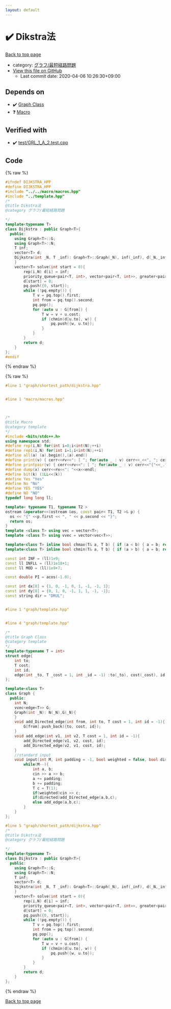 ```yaml
---
layout: default
---
```


<!-- mathjax config similar to math.stackexchange -->
<script type="text/javascript" async
  src="https://cdnjs.cloudflare.com/ajax/libs/mathjax/2.7.5/MathJax.js?config=TeX-MML-AM_CHTML">
</script>
<script type="text/x-mathjax-config">
  MathJax.Hub.Config({
    TeX: { equationNumbers: { autoNumber: "AMS" }},
    tex2jax: {
      inlineMath: [ ['$','$'] ],
      processEscapes: true
    },
    "HTML-CSS": { matchFontHeight: false },
    displayAlign: "left",
    displayIndent: "2em"
  });
</script>

<script type="text/javascript" src="https://cdnjs.cloudflare.com/ajax/libs/jquery/3.4.1/jquery.min.js"></script>
<script src="https://cdn.jsdelivr.net/npm/jquery-balloon-js@1.1.2/jquery.balloon.min.js" integrity="sha256-ZEYs9VrgAeNuPvs15E39OsyOJaIkXEEt10fzxJ20+2I=" crossorigin="anonymous"></script>
<script type="text/javascript" src="../../../assets/js/copy-button.js"></script>
<link rel="stylesheet" href="../../../assets/css/copy-button.css" />


# :heavy_check_mark: Dikstra法

<a href="../../../index.html">Back to top page</a>

* category: <a href="../../../index.html#64bd4d1b924015ba12846ca8fcc2a63b">グラフ/最短経路問題</a>
* <a href="{{ site.github.repository_url }}/blob/master/graph/shortest_path/dijkstra.hpp">View this file on GitHub</a>
    - Last commit date: 2020-04-06 10:26:30+09:00




## Depends on

* :heavy_check_mark: <a href="../template.hpp.html">Graph Class</a>
* :question: <a href="../../macro/macros.hpp.html">Macro</a>


## Verified with

* :heavy_check_mark: <a href="../../../verify/test/GRL_1_A_2.test.cpp.html">test/GRL_1_A_2.test.cpp</a>


## Code

<a id="unbundled"></a>
{% raw %}
```cpp
#ifndef DIJKSTRA_HPP
#define DIJKSTRA_HPP
#include "../../macro/macros.hpp"
#include "../template.hpp"
/*
@title Dikstra法
@category グラフ/最短経路問題

*/
template<typename T>
class Dijkstra : public Graph<T>{
  public:
    using Graph<T>::G;
    using Graph<T>::N;
    T inf;
    vector<T> d;
    Dijkstra(int _N, T _inf): Graph<T>::Graph(_N), inf(_inf), d(_N,_inf){
    }
    vector<T> solve(int start = 0){
        rep(i,N) d[i] = inf;
        priority_queue<pair<T, int>, vector<pair<T, int>>, greater<pair<T, int>>> pq;
        d[start] = 0;
        pq.push({0, start});
        while (!pq.empty()) {
            T v = pq.top().first;
            int from = pq.top().second;
            pq.pop();
            for (auto u : G[from]) {
                T w = v + u.cost;
                if (chmin(d[u.to], w)) {
                    pq.push({w, u.to});
                }
            }
        }
        return d;
    }
};
#endif
```
{% endraw %}

<a id="bundled"></a>
{% raw %}
```cpp
#line 1 "graph/shortest_path/dijkstra.hpp"


#line 1 "macro/macros.hpp"



/*
@title Macro
@category template
*/
#include <bits/stdc++.h>
using namespace std;
#define rep(i,N) for(int i=0;i<int(N);++i)
#define rep1(i,N) for(int i=1;i<int(N);++i)
#define all(a) (a).begin(),(a).end()
#define print(v) { cerr<<#v<<": [ "; for(auto _ : v) cerr<<_<<", "; cerr<<"]"<<endl; }
#define printpair(v) { cerr<<#v<<": [ "; for(auto _ : v) cerr<<"{"<<_.first<<","<<_.second<<"}"<<", "; cerr<<"]"<<endl; }
#define dump(x) cerr<<#x<<": "<<x<<endl;
#define bit(k) (1LL<<(k))
#define Yes "Yes"
#define No "No"
#define YES "YES"
#define NO "NO"
typedef long long ll;

template< typename T1, typename T2 >
ostream &operator<<(ostream &os, const pair< T1, T2 >& p) {
  os << "{" <<p.first << ", " << p.second << "}";
  return os;
}
template <class T> using vec = vector<T>;
template <class T> using vvec = vector<vec<T>>;

template<class T> inline bool chmax(T& a, T b) { if (a < b) { a = b; return true; } return false; }
template<class T> inline bool chmin(T& a, T b) { if (a > b) { a = b; return true; } return false; }

const int INF = (ll)1e9;
const ll INFLL = (ll)1e18+1;
const ll MOD = (ll)1e9+7;

const double PI = acos(-1.0);

const int dx[8] = {1, 0, -1, 0, 1, -1, -1, 1};
const int dy[8] = {0, 1, 0, -1, 1, 1, -1, -1};
const string dir = "DRUL";


#line 1 "graph/template.hpp"


#line 4 "graph/template.hpp"

/*
@title Graph Class
@category template
*/
template<typename T = int>
struct edge{
    int to;
    T cost;
    int id;
    edge(int _to, T _cost = 1, int _id = -1) :to(_to), cost(_cost), id(_id) {}
};

template<class T>
class Graph {
  public:
    int N;
    vvec<edge<T>> G;
    Graph(int _N): N(_N),G(_N){
    }
    void add_Directed_edge(int from, int to, T cost = 1, int id = -1){
        G[from].push_back({to, cost, id});
    }
    void add_edge(int v1, int v2, T cost = 1, int id = -1){
        add_Directed_edge(v1, v2, cost, id);
        add_Directed_edge(v2, v1, cost, id);
    }
    //standard input
    void input(int M, int padding = -1, bool weighted = false, bool directed = false){
        while(M--){
            int a, b;
            cin >> a >> b;
            a += padding;
            b += padding;
            T c = T(1);
            if(weighted)cin >> c;
            if(directed)add_Directed_edge(a,b,c);
            else add_edge(a,b,c);
        }
    }
};

#line 5 "graph/shortest_path/dijkstra.hpp"
/*
@title Dikstra法
@category グラフ/最短経路問題

*/
template<typename T>
class Dijkstra : public Graph<T>{
  public:
    using Graph<T>::G;
    using Graph<T>::N;
    T inf;
    vector<T> d;
    Dijkstra(int _N, T _inf): Graph<T>::Graph(_N), inf(_inf), d(_N,_inf){
    }
    vector<T> solve(int start = 0){
        rep(i,N) d[i] = inf;
        priority_queue<pair<T, int>, vector<pair<T, int>>, greater<pair<T, int>>> pq;
        d[start] = 0;
        pq.push({0, start});
        while (!pq.empty()) {
            T v = pq.top().first;
            int from = pq.top().second;
            pq.pop();
            for (auto u : G[from]) {
                T w = v + u.cost;
                if (chmin(d[u.to], w)) {
                    pq.push({w, u.to});
                }
            }
        }
        return d;
    }
};


```
{% endraw %}

<a href="../../../index.html">Back to top page</a>

